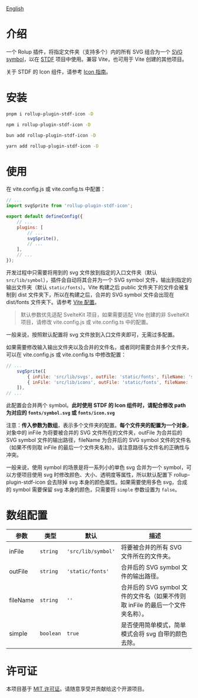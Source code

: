 [English](https://github.com/any-tdf/stdf/blob/main/packages/rollup-plugin-stdf-icon/README.md)

# 介绍

一个 Rolup 插件，将指定文件夹（支持多个）内的所有 SVG 组合为一个 [SVG symbol](https://developer.mozilla.org/en-US/docs/Web/SVG/Element/symbol)，以在 [STDF](https://stdf.design) 项目中使用。兼容 Vite，也可用于 Vite 创建的其他项目。

关于 STDF 的 Icon 组件，请参考 [Icon 指南](https://stdf.design/components?nav=icon&tab=2)。

# 安装

<!-- :::code-groups -->
<!-- pnpm -->
```sh
pnpm i rollup-plugin-stdf-icon -D
```
<!-- :: -->
<!-- npm -->
```sh
npm i rollup-plugin-stdf-icon -D
```
<!-- :: -->
<!-- bun -->
```sh
bun add rollup-plugin-stdf-icon -D
```
<!-- :: -->
<!-- yarn -->
```sh
yarn add rollup-plugin-stdf-icon -D
```
<!-- ::: -->

# 使用

在 vite.config.js 或 vite.config.ts 中配置：

```js
// ...
import svgSprite from 'rollup-plugin-stdf-icon';

export default defineConfig({
	// ...
	plugins: [
		// ...
		svgSprite(),
		// ...
	],
	// ...
});
```

开发过程中只需要将用到的 svg 文件放到指定的入口文件夹（默认 `src/lib/symbol`），插件会自动将其合并为一个 SVG symbol 文件，输出到指定的输出文件夹（默认 `static/fonts`）。Vite 构建之后 public 文件夹下的文件会被复制到 dist 文件夹下，所以在构建之后，合并的 SVG symbol 文件会出现在 dist/fonts 文件夹下。请参考 [Vite 配置](https://cn.vitejs.dev/guide/assets.html#the-public-directory)。

> 默认参数优先适配 SvelteKit 项目，如果需要适配 Vite 创建的非 SvelteKit 项目，请修改 vite.config.js 或 vite.config.ts 中的配置。

一般来说，按照默认配置将 svg 文件放到入口文件夹即可，无需过多配置。

如果需要修改输入输出文件夹以及合并的文件名，或者同时需要合并多个文件夹，可以在 vite.config.js 或 vite.config.ts 中修改配置：

```javascript
// ...
    svgSprite([
        { inFile: 'src/lib/svgs', outFile: 'static/fonts', fileName: 'symbol' },
        { inFile: 'src/lib/icons', outFile: 'static/fonts', fileName: 'icon' },
    ]),
// ...
```

此配置会合并两个 symbol。**此时使用 STDF 的 Icon 组件时，请配合修改 path 为对应的 `fonts/symbol.svg` 或 `fonts/icon.svg`**

注意：**传入参数为数组**，表示多个文件夹的配置。**每个文件夹的配置为一个对象**，对象中的 inFile 为将要被合并的 SVG 文件所在的文件夹，outFile 为合并后的 SVG symbol 文件的输出路径，fileName 为合并后的 SVG symbol 文件的文件名（如果不传则取 inFile 的最后一个文件夹名称）。请注意路径与文件名的正确性与冲突。

一般来说，使用 symbol 的场景是将一系列小的单色 svg 合并为一个 symbol，可以方便项目使用 svg 时修改颜色、大小、透明度等属性，所以默认配置下 rollup-plugin-stdf-icon 会去除掉 svg 本身的颜色属性。如果需要使用多色 svg，合成的 symbol 需要保留 svg 本身的颜色，只需要将 `simple` 参数设置为 `false`。

# 数组配置

| 参数     | 类型   | 默认             | 描述                                                                           |
| -------- | ------ | ---------------- | ------------------------------------------------------------------------------ |
| inFile   | `string` | `'src/lib/symbol'` | 将要被合并的所有 SVG 文件所在的文件夹。                                        |
| outFile  | `string` | `'static/fonts'`   | 合并后的 SVG symbol 文件的输出路径。                                           |
| fileName | `string` | `''`               | 合并后的 SVG symbol 文件的文件名（如果不传则取 inFile 的最后一个文件夹名称）。 |
| simple   | `boolean` | `true`             | 是否使用简单模式，简单模式会将 svg 自带的颜色去除。                            |

# 许可证

本项目基于 [MIT 许可证](https://github.com/any-tdf/stdf/blob/main/LICENSE)。请随意享受并贡献给这个开源项目。
